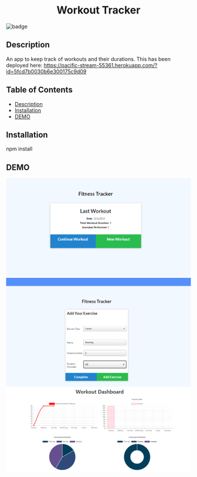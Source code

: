 
<h1 align="center">Workout Tracker</h1>
  
![badge](https://img.shields.io/badge/license--brightgreen)<br />

## Description
An app to keep track of workouts and their durations. This has been deployed here: https://pacific-stream-55361.herokuapp.com/?id=5fcd7b0030b6e300175c9d09

## Table of Contents
- [Description](#description)
- [Installation](#installation)
- [DEMO](Demo)

## Installation
npm install

## DEMO
![landing](public/images/landing.PNG)
![Add exercise](public/images/exercise.PNG)
![dash](public/images/dash.PNG)

